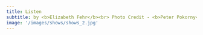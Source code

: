 ```yaml
---
title: Listen
subtitle: by <b>Elizabeth Fehr</b><br> Photo Credit - <b>Peter Pokorny</b></br>
image: '/images/shows/shows_2.jpg'
---
```

